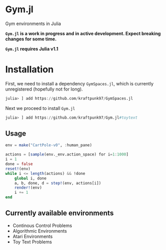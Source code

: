 # Gym.jl
Gym environments in Julia

**`Gym.jl` is a work in progress and in active development. Expect breaking changes for some time.**

**`Gym.jl` requires Julia v1.1**

# Installation
First, we need to install a dependency `GymSpaces.jl`, which is currently unregistered (hopefully not for long).

```julia
julia> ] add https://github.com/kraftpunk97/GymSpaces.jl
```
Next we proceed to install `Gym.jl`
```julia
julia> ] add https://github.com/kraftpunk97/Gym.jl#toytext
```

## Usage

```julia
env = make("CartPole-v0", :human_pane)

actions = [sample(env._env.action_space) for i=1:1000]
i = 1
done = false
reset!(env)
while i <= length(actions) && !done
    global i, done
    a, b, done, d = step!(env, actions[i])
    render!(env)
    i += 1
end
```
## Currently available environments
* Continous Control Problems
* Algorithmic Environments
* Atari Environments
* Toy Text Problems
